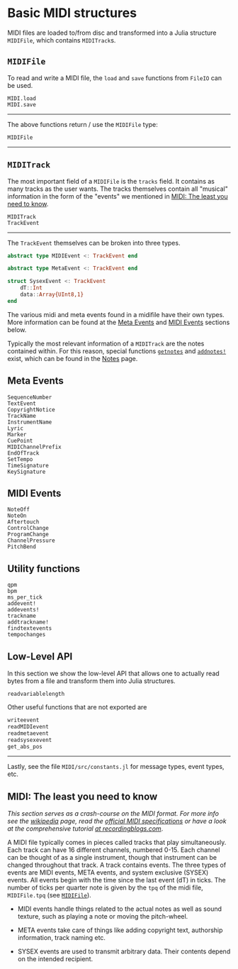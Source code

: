 # Basic MIDI structures
MIDI files are loaded to/from disc and transformed into a Julia structure `MIDIFile`, which contains `MIDITrack`s.
## `MIDIFile`
To read and write a MIDI file, the `load` and `save` functions from `FileIO` can be used.

```@docs
MIDI.load
MIDI.save
```
---
The above functions return / use the `MIDIFile` type:
```@docs
MIDIFile
```
---

## `MIDITrack`
The most important field of a `MIDIFile` is the `tracks` field. It contains as
many tracks as the user wants. The tracks themselves contain all "musical" information
in the form of the "events" we mentioned in [MIDI: The least you need to know](@ref).
```@docs
MIDITrack
TrackEvent
```

---

The `TrackEvent` themselves can be broken into three types.
```julia
abstract type MIDIEvent <: TrackEvent end

abstract type MetaEvent <: TrackEvent end

struct SysexEvent <: TrackEvent
    dT::Int
    data::Array{UInt8,1}
end
```

The various midi and meta events found in a midifile have their own types. More information can be found at the [Meta Events](@ref) and [MIDI Events](@ref) sections below.  

Typically the most relevant information of a `MIDITrack` are the notes contained within.
For this reason, special functions [`getnotes`](@ref) and [`addnotes!`](@ref) exist, which can be found in the [Notes](@ref) page.

## Meta Events
```@docs
SequenceNumber
TextEvent
CopyrightNotice
TrackName
InstrumentName
Lyric
Marker
CuePoint
MIDIChannelPrefix
EndOfTrack
SetTempo
TimeSignature
KeySignature
```

## MIDI Events
```@docs
NoteOff
NoteOn
Aftertouch
ControlChange
ProgramChange
ChannelPressure
PitchBend
```

## Utility functions
```@docs
qpm
bpm
ms_per_tick
addevent!
addevents!
trackname
addtrackname!
findtextevents
tempochanges
```


## Low-Level API
In this section we show the low-level API that allows one to actually read
bytes from a file and transform them into Julia structures.

```@docs
readvariablelength
```
Other useful functions that are not exported are
```julia
writeevent
readMIDIevent
readmetaevent
readsysexevent
get_abs_pos
```

---

Lastly, see the file `MIDI/src/constants.jl` for message types, event types, etc.

## MIDI: The least you need to know
*This section serves as a crash-course on the MIDI format. For more info
see the [wikipedia](https://en.wikipedia.org/wiki/MIDI) page,
read the [official MIDI specifications](https://www.midi.org/specifications) or
have a look at the comprehensive tutorial [at recordingblogs.com](http://www.recordingblogs.com/wiki/musical-instrument-digital-interface-midi)*.

A MIDI file typically comes in pieces called tracks that play simultaneously. Each track can have 16 different channels, numbered 0-15. Each channel can be thought of as a single instrument, though that instrument can be changed throughout that track. A track contains events. The three types of events are MIDI events, META events, and system exclusive (SYSEX) events.
All events begin with the time since the last event (dT) in ticks. The number of ticks per quarter note is given by the `tpq` of the midi file, `MIDIFile.tpq` (see [`MIDIFile`](@ref)).

* MIDI events handle things related to the actual notes as well as sound texture, such as playing a note or moving the pitch-wheel.

* META events take care of things like adding copyright text, authorship information,
  track naming etc.

* SYSEX events are used to transmit arbitrary data. Their contents depend on the intended recipient.
